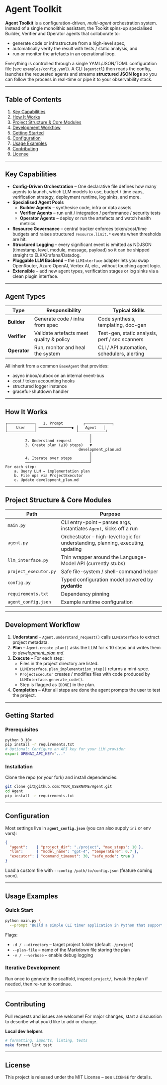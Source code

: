 # Agent Toolkit

**Agent Toolkit** is a configuration-driven, *multi-agent* orchestration system.  
Instead of a single monolithic assistant, the Toolkit spins-up specialised
Builder, Verifier and Operator agents that collaborate to:

* generate code or infrastructure from a high-level spec,
* automatically verify the result with tests / static analysis, and
* run or monitor the artefacts in an operational loop.

Everything is controlled through a single YAML/JSON/TOML configuration file
(see `examples/config.yaml`). A CLI (`agentctl`) then reads the config, launches
the requested agents and streams **structured JSON logs** so you can follow the
process in real-time or pipe it to your observability stack.

---

## Table of Contents
1. [Key Capabilities](#key-capabilities)  
2. [How It Works](#how-it-works)  
3. [Project Structure & Core Modules](#project-structure--core-modules)  
4. [Development Workflow](#development-workflow)  
5. [Getting Started](#getting-started)  
6. [Configuration](#configuration)  
7. [Usage Examples](#usage-examples)  
8. [Contributing](#contributing)  
9. [License](#license)

---

## Key Capabilities
- **Config-Driven Orchestration** – One declarative file defines how many agents
  to launch, which LLM models to use, budget / time caps, verification strategy,
  deployment runtime, log sinks, and more.  
- **Specialised Agent Pools**
  - **Builder Agents** – synthesise code, infra or data assets  
  - **Verifier Agents** – run unit / integration / performance / security tests  
  - **Operator Agents** – deploy or run the artefacts and watch health metrics  
- **Resource Governance** – central tracker enforces token/cost/time budgets and
  raises structured `resource.limit.*` events when thresholds are hit.  
- **Structured Logging** – every significant event is emitted as NDJSON
  (timestamp, level, module, message, payload) so it can be shipped straight to
  ELK/Grafana/Datadog.  
- **Pluggable LLM Backend** – the `LLMInterface` adapter lets you swap
  OpenRouter, Azure OpenAI, Vertex AI, etc., without touching agent logic.  
- **Extensible** – add new agent types, verification stages or log sinks via a
  clean plugin interface.

---

## Agent Types

| Type | Responsibility | Typical Skills |
|------|----------------|----------------|
| **Builder** | Generate code / infra from spec | Code synthesis, templating, doc-gen |
| **Verifier** | Validate artefacts meet quality & policy | Test-gen, static analysis, perf / sec scanners |
| **Operator** | Run, monitor and heal the system | CLI / API automation, schedulers, alerting |

All inherit from a common `BaseAgent` that provides:
* async inbox/outbox on an internal event-bus  
* cost / token accounting hooks  
* structured logger instance  
* graceful-shutdown handler  

---

## How It Works
```text
┌────────────┐   1. Prompt         ┌────────────┐
│    User    │ ───────────────▶ │   Agent   │
└────────────┘                  └────────────┘
                                      │
         2. Understand request        │
         3. Create plan (≤10 steps)   ▼
                                 development_plan.md
                                      │
         4. Iterate over steps        │
         ─────────────────────────────┘
For each step:
    a. Query LLM → implementation plan
    b. File ops via ProjectExecutor
    c. Update development_plan.md
```

---

## Project Structure & Core Modules
| Path | Purpose |
|------|---------|
| `main.py` | CLI entry-point – parses args, instantiates `Agent`, kicks off a run |
| `agent.py` | Orchestrator – high-level logic for understanding, planning, executing, updating |
| `llm_interface.py` | Thin wrapper around the Language-Model API (currently stubs) |
| `project_executor.py` | Safe file-system / shell-command helper |
| `config.py` | Typed configuration model powered by **pydantic** |
| `requirements.txt` | Dependency pinning |
| `agent_config.json` | Example runtime configuration |

---

## Development Workflow
1. **Understand** – `Agent.understand_request()` calls `LLMInterface` to extract project metadata.  
2. **Plan** – `Agent.create_plan()` asks the LLM for ≤ 10 steps and writes them to *development_plan.md*.  
3. **Execute** – For each step:  
   - Files in the project directory are listed.  
   - `LLMInterface.plan_implementation_step()` returns a mini-spec.  
   - `ProjectExecutor` creates / modifies files with code produced by `LLMInterface.generate_code()`.  
   - Step is flagged as `[DONE]` in the plan.  
4. **Completion** – After all steps are done the agent prompts the user to test the project.  

---

## Getting Started

### Prerequisites
```bash
python 3.10+
pip install -r requirements.txt
# Optional: Configure an API key for your LLM provider
export OPENAI_API_KEY="..."
```

### Installation
Clone the repo (or your fork) and install dependencies:

```bash
git clone git@github.com:YOUR_USERNAME/Agent.git
cd Agent
pip install -r requirements.txt
```

---

## Configuration
Most settings live in **`agent_config.json`** (you can also supply `ini` or env vars):

```json
{
  "agent":    { "project_dir": "./project", "max_steps": 10 },
  "llm":      { "model_name": "gpt-4", "temperature": 0.7 },
  "executor": { "command_timeout": 30, "safe_mode": true }
}
```

Load a custom file with `--config /path/to/config.json` (feature coming soon).

---

## Usage Examples

### Quick Start
```bash
python main.py \
  --prompt "Build a simple CLI timer application in Python that supports start, stop, and reset commands."
```

Flags:
- `-d / --directory` – target project folder (default `./project`)
- `--plan-file`      – name of the Markdown file storing the plan
- `-v / --verbose`   – enable debug logging

### Iterative Development
Run once to generate the scaffold, inspect `project/`, tweak the plan if needed, then re-run to continue.

---

## Contributing
Pull requests and issues are welcome! For major changes, start a discussion to describe what you’d like to add or change.

**Local dev helpers**

```bash
# formatting, imports, linting, tests
make format lint test
```

---

## License
This project is released under the MIT License – see `LICENSE` for details.
